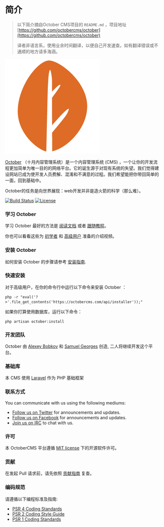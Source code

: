# 简介


> 以下简介摘自October CMS项目的 ```README.md``` ，项目地址 [https://github.com/octobercms/october](https://github.com/octobercms/october)
> 
> 译者非语言系，使用业余时间翻译，以便自己开发速查。如有翻译错误或不通顺的地方请多海涵。


![October](https://github.com/octobercms/october/blob/master/themes/demo/assets/images/october.png?raw=true)

[October](http://octobercms.com) （十月内容管理系统）是一个内容管理系统 (CMS) ，一个让你的开发流程更加简单为唯一目的的网络平台。它的诞生源于对现有系统的失望。我们觉得建设网站已成为使开发人员费解、混淆和不满意的过程。我们希望能把你带回简单的一面，回到基础中。

October的任务是向世界展现：web开发并非是造火箭的科学（那么难）。

[![Build Status](https://travis-ci.org/octobercms/october.svg?branch=develop)](https://travis-ci.org/octobercms/october)
[![License](https://poser.pugx.org/october/october/license.svg)](https://packagist.org/packages/october/october)

### 学习 October

学习 October 最好的方法是  [阅读文档](http://octobercms.com/docs) 或者 [跟随教程](http://octobercms.com/support/articles/tutorials)。

你也可以看看这些为 [初学者](https://vimeo.com/79963873) 和 [高级用户](https://vimeo.com/172202661) 准备的介绍视频。

### 安装 October

如何安装 October 的步骤请参考 [安装指南](http://octobercms.com/docs/setup/installation).

### 快速安装

对于高级用户，在你的命令行中运行以下命令来安装 October ：

```shell
php -r "eval('?>'.file_get_contents('https://octobercms.com/api/installer'));"
```

如果你打算使用数据库，运行以下命令：

```shell
php artisan october:install
```

### 开发团队

October 由 [Alexey Bobkov](http://ca.linkedin.com/pub/aleksey-bobkov/2b/ba0/232) 和 [Samuel Georges](http://au.linkedin.com/pub/sam-georges/31/641/a9) 创造, 二人将继续开发这个平台。

### 基础库

本 CMS 使用 [Laravel](http://laravel.com) 作为 PHP 基础框架

### 联系方式

You can communicate with us using the following mediums:

* [Follow us on Twitter](http://twitter.com/octobercms) for announcements and updates.
* [Follow us on Facebook](http://facebook.com/octobercms) for announcements and updates.
* [Join us on IRC](http://octobercms.com/chat) to chat with us.

### 许可

本 OctoberCMS 平台遵循 [MIT license](http://opensource.org/licenses/MIT) 下的开源软件许可。

### 贡献

在发起 Pull 请求前，请先依照 [贡献指南](https://github.com/octobercms/october/blob/master/CONTRIBUTING.md) 复查。

### 编码规范

请遵循以下编程标准及指南:

* [PSR 4 Coding Standards](https://github.com/php-fig/fig-standards/blob/master/accepted/PSR-4-autoloader.md)
* [PSR 2 Coding Style Guide](https://github.com/php-fig/fig-standards/blob/master/accepted/PSR-2-coding-style-guide.md)
* [PSR 1 Coding Standards](https://github.com/php-fig/fig-standards/blob/master/accepted/PSR-1-basic-coding-standard.md)
